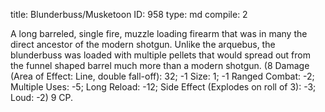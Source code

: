 title:          Blunderbuss/Musketoon
ID:             958
type:           md
compile:        2



A long barreled, single fire, muzzle loading firearm that was in many the direct ancestor of the modern shotgun. Unlike the arquebus, the blunderbuss was loaded with multiple pellets that would spread out from the funnel shaped barrel much more than a modern shotgun. (8 Damage (Area of Effect: Line, double fall-off): 32; -1 Size: 1; -1 Ranged Combat: -2; Multiple Uses: -5; Long Reload: -12; Side Effect (Explodes on roll of 3): -3; Loud: -2) 9 CP.